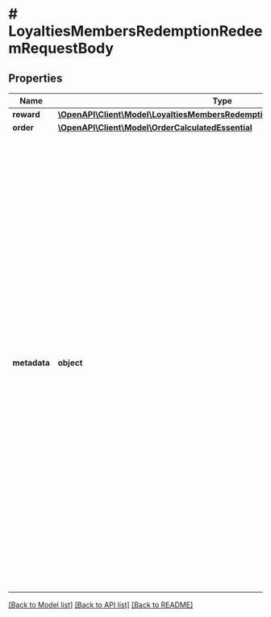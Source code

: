 # # LoyaltiesMembersRedemptionRedeemRequestBody

## Properties

Name | Type | Description | Notes
------------ | ------------- | ------------- | -------------
**reward** | [**\OpenAPI\Client\Model\LoyaltiesMembersRedemptionRedeemRequestBodyReward**](LoyaltiesMembersRedemptionRedeemRequestBodyReward.md) |  | [optional]
**order** | [**\OpenAPI\Client\Model\OrderCalculatedEssential**](OrderCalculatedEssential.md) |  | [optional]
**metadata** | **object** | A set of key/value pairs that you can send in the request body to check against vouchers requiring **redemption** metadata validation rules to be satisfied. The validation runs against rules that are defined through the &lt;!-- [Create Validation Rules](https://docs.voucherify.io/reference/create-validation-rules) --&gt;[Create Validation Rules](ref:create-validation-rules) endpoint or via the Dashboard; in the _Advanced Rule Builder_ &amp;rarr; _Advanced_ &amp;rarr; _Redemption metadata satisfy_ or _Basic Builder_ &amp;rarr; _Attributes match_ &amp;rarr; _REDEMPTION METADATA_. [Read more](https://support.voucherify.io/article/148-how-to-build-a-rule). | [optional]

[[Back to Model list]](../../README.md#models) [[Back to API list]](../../README.md#endpoints) [[Back to README]](../../README.md)
